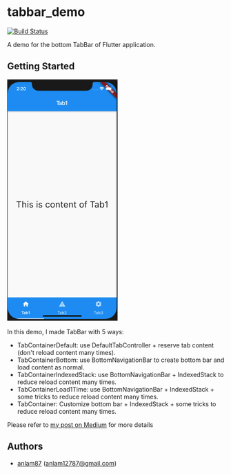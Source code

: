 # tabbar_demo

[![Build Status](https://travis-ci.org/fluttervn/tabbar_demo.svg?branch=master)](https://travis-ci.org/fluttervn/tabbar_demo)

A demo for the bottom TabBar of Flutter application.

## Getting Started

![demo](screenshots/demo.png)

In this demo, I made TabBar with 5 ways:
- TabContainerDefault: use DefaultTabController + reserve tab content (don't reload content many times).
- TabContainerBottom: use BottomNavigationBar to create bottom bar and load content as normal.
- TabContainerIndexedStack: use BottomNavigationBar + IndexedStack to reduce reload content many times.
- TabContainerLoad1Time: use BottomNavigationBar + IndexedStack + some tricks to reduce reload content many times.
- TabContainer: Customize bottom bar + IndexedStack + some tricks to reduce reload content many times.

Please refer to [my post on Medium](https://medium.com/fluttervn/making-bottom-tabbar-with-flutter-5ff82e8defe0?source=friends_link&sk=d08643e13c911feafa638bd7937f21ff) for more details

## Authors
- [anlam87](https://github.com/anlam87) (anlam12787@gmail.com)
